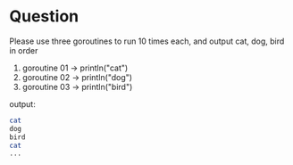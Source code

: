 # Question

Please use three goroutines to run 10 times each, and output cat, dog, bird in order

1. goroutine 01 -> println("cat")
2. goroutine 02 -> println("dog")
3. goroutine 03 -> println("bird")

output:

```sh
cat
dog
bird
cat
...
```
